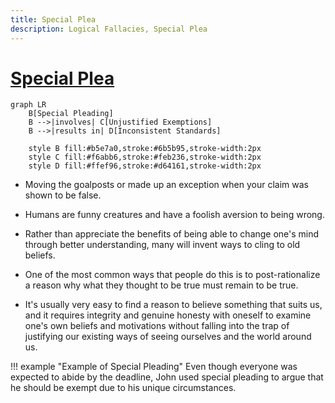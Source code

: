 ```yaml
---
title: Special Plea
description: Logical Fallacies, Special Plea
---
```


# [Special Plea](https://en.wikipedia.org/wiki/Special_pleading#:~:text=Special%20pleading%20is%20an%20informal,application%20of%20a%20double%20standard.)

```mermaid
graph LR
    B[Special Pleading]
    B -->|involves| C[Unjustified Exemptions]
    B -->|results in| D[Inconsistent Standards]

    style B fill:#b5e7a0,stroke:#6b5b95,stroke-width:2px
    style C fill:#f6abb6,stroke:#feb236,stroke-width:2px
    style D fill:#ffef96,stroke:#d64161,stroke-width:2px
```

- Moving the goalposts or made up an exception when your claim was shown to be false.

- Humans are funny creatures and have a foolish aversion to being wrong. 

- Rather than appreciate the benefits of being able to change one's mind through better understanding, many will invent ways to cling to old beliefs. 

- One of the most common ways that people do this is to post-rationalize a reason why what they thought to be true must remain to be true. 

- It's usually very easy to find a reason to believe something that suits us, and it requires integrity and genuine honesty with oneself to examine one's own beliefs and motivations without falling into the trap of justifying our existing ways of seeing ourselves and the world around us.

!!! example "Example of Special Pleading"
    Even though everyone was expected to abide by the deadline, John used special pleading to argue that he should be exempt due to his unique circumstances.



